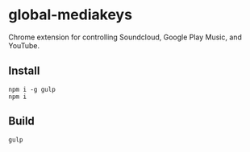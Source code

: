 # global-mediakeys

Chrome extension for controlling Soundcloud, Google Play Music, and YouTube.

## Install

	npm i -g gulp
	npm i

## Build

	gulp
